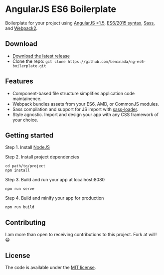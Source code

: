 # AngularJS ES6 Boilerplate

Boilerplate for your project using [AngularJS >1.5](https://angularjs.org/), [ES6/2015 syntax](https://github.com/lukehoban/es6features#readme), [Sass](http://sass-lang.com/), and [Webpack2](https://webpack.js.org/).

## Download

- [Download the latest release](https://github.com/beninada/ng-es6-boilerplate/archive/v1.0.0.zip)
- Clone the repo: `git clone https://github.com/beninada/ng-es6-boilerplate.git`

## Features

- Component-based file structure simplifies application code maintainence.
- Webpack bundles assets from your ES6, AMD, or CommonJS modules.
- Sass compilation and support for JS import with [sass-loader](https://github.com/webpack-contrib/sass-loader).
- Style agnostic. Import and design your app with any CSS framework of your choice.

## Getting started

Step 1. Install [NodeJS](http://nodejs.org/download/)

Step 2. Install project dependencies
```shell
cd path/to/project
npm install
```

Step 3. Build and run your app at localhost:8080
```shell
npm run serve
```

Step 4. Build and minify your app for production
```shell
npm run build
```

## Contributing

I am more than open to receiving contributions to this project. Fork at will! 😀

## License

The code is available under the [MIT license](LICENSE).
